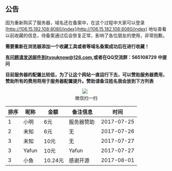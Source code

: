 ## 公告

因为重新购买了服务器，域名还在备案中，在这个过程中大家可以登录[http://106.15.182.108:8080/index](http://106.15.182.108:8080/index)
地址查看以前收藏的信息，待备案通过后会恢复正常，影响了各位朋友的使用，非常抱歉。


**需要重新在浏览器添加一个收藏工具或者等域名备案成功后在进行收藏！**


**有问题请发送邮件到ityouknow@126.com,或者在QQ交流群：565108729 中提问**

**目前服务器的配置比较低，为了让这个网站一直运行下去，可以赞助服务器费用，赞助所有的费用将用于服务器配置提升。赞助请备注姓名我会放到下方列表**
<p align="center">
   <img src="http://www.ityouknow.com/assets/images/tip.jpg" >
   <br/>微信扫一扫
</p>



排序	| 昵称	| 金额 | 备注信息  | 时间
---  |---    |---   |---  |---
1 | 小明 |  6元  |  服务器赞助  | 2017-07-25
2 | 未知 |  6元  |  无    | 2017-07-26
3 | 未知 |  10元  |  无    | 2017-07-27
3 | Yafun |  10元  |  Yafun   | 2017-07-27
3 | 小鱼 |  10.24元  |  感谢开源   | 2017-08-01
